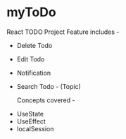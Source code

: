 # myToDo

React TODO Project
Feature includes -

- Delete Todo
- Edit Todo
- Notification
- Search Todo - (Topic)

  Concepts covered -

* UseState
* UseEffect
* localSession

